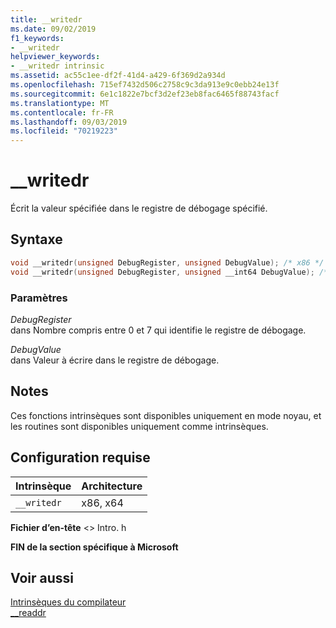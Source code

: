 ```yaml
---
title: __writedr
ms.date: 09/02/2019
f1_keywords:
- __writedr
helpviewer_keywords:
- __writedr intrinsic
ms.assetid: ac55c1ee-df2f-41d4-a429-6f369d2a934d
ms.openlocfilehash: 715ef7432d506c2758c9c3da913e9c0ebb24e13f
ms.sourcegitcommit: 6e1c1822e7bcf3d2ef23eb8fac6465f88743facf
ms.translationtype: MT
ms.contentlocale: fr-FR
ms.lasthandoff: 09/03/2019
ms.locfileid: "70219223"
---
```

# <a name="__writedr"></a>__writedr

Écrit la valeur spécifiée dans le registre de débogage spécifié.

## <a name="syntax"></a>Syntaxe

```C
void __writedr(unsigned DebugRegister, unsigned DebugValue); /* x86 */
void __writedr(unsigned DebugRegister, unsigned __int64 DebugValue); /* x64 */
```

### <a name="parameters"></a>Paramètres

*DebugRegister*\
dans Nombre compris entre 0 et 7 qui identifie le registre de débogage.

*DebugValue*\
dans Valeur à écrire dans le registre de débogage.

## <a name="remarks"></a>Notes

Ces fonctions intrinsèques sont disponibles uniquement en mode noyau, et les routines sont disponibles uniquement comme intrinsèques.

## <a name="requirements"></a>Configuration requise

|Intrinsèque|Architecture|
|---------------|------------------|
|`__writedr`|x86, x64|

**Fichier d’en-tête** \<> Intro. h

**FIN de la section spécifique à Microsoft**

## <a name="see-also"></a>Voir aussi

[Intrinsèques du compilateur](../intrinsics/compiler-intrinsics.md)\
[__readdr](../intrinsics/readdr.md)
